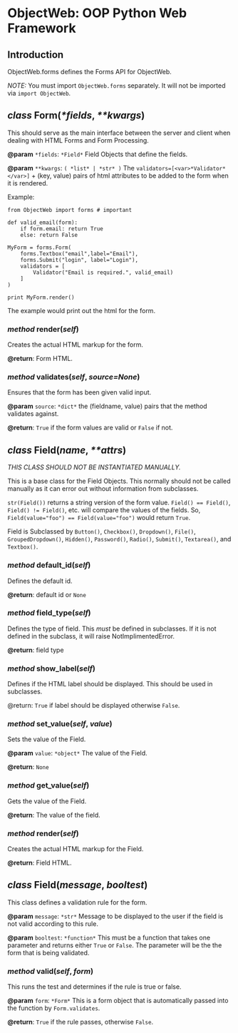<link rel="stylesheet" type="text/css" href="style.css" />

ObjectWeb: OOP Python Web Framework
===================================

Introduction
------------
ObjectWeb.forms defines the Forms API for ObjectWeb.

*NOTE:* You must import `ObjectWeb.forms` separately. It will not be imported via `import ObjectWeb`.

<var>class</var> Form(<var>*fields</var>, <var>\*\*kwargs</var>)
----------------------------------------------------------------
This should serve as the main interface between the server and client when dealing with HTML Forms and Form Processing.

**@param** `*fields`: `*Field*` Field Objects that define the fields.

**@param** `**kwargs`: `( *list* | *str* )` The `validators=[<var>*Validator*</var>]` + (key, value) pairs of html attributes to be added to the form when it is rendered.

Example:

	from ObjectWeb import forms # important
	
	def valid_email(form):
		if form.email: return True
		else: return False
	
	MyForm = forms.Form(
		forms.Textbox("email",label="Email"),
		forms.Submit("login", label="Login"),
		validators = [
			Validator("Email is required.", valid_email)
		]
	)
	
	print MyForm.render()
The example would print out the html for the form.

### <var>method</var> render(<var>self</var>)
Creates the actual HTML markup for the form.

**@return**: Form HTML.

### <var>method</var> validates(<var>self</var>, <var>source=None</var>)
Ensures that the form has been given valid input.

**@param** `source`: `*dict*` the (fieldname, value) pairs that the method validates against. 

**@return**: `True` if the form values are valid or `False` if not.


<var>class</var> Field(<var>name</var>, <var>\*\*attrs</var>)
-------------------------------------------------------------
*THIS CLASS SHOULD NOT BE INSTANTIATED MANUALLY.*

This is a base class for the Field Objects. This normally should not be called manually as it can error out without information from subclasses.

`str(Field())` returns a string version of the form value. `Field() == Field()`, `Field() != Field()`, etc. will compare the values of the fields. So, `Field(value="foo") == Field(value="foo")` would return `True`.

Field is Subclassed by `Button()`, `Checkbox()`, `Dropdown()`, `File()`, `GroupedDropdown()`, `Hidden()`, `Password()`, `Radio()`, `Submit()`, `Textarea()`, and `Textbox()`.

### <var>method</var> default_id(<var>self</var>)
Defines the default id.

**@return**: default id or `None`

### <var>method</var> field_type(<var>self</var>)
Defines the type of field. This *must* be defined in subclasses. If it is not defined in the subclass, it will raise NotImplimentedError.

**@return**: field type

### <var>method</var> show_label(<var>self</var>)
Defines if the HTML label should be displayed. This should be used in subclasses.

@return: `True` if label should be displayed otherwise `False`.

### <var>method</var> set_value(<var>self</var>, <var>value</var>)
Sets the value of the Field.

**@param** `value`: `*object*` The value of the Field.

**@return**: `None`

### <var>method</var> get_value(<var>self</var>)
Gets the value of the Field.

**@return**: The value of the field.

### <var>method</var> render(<var>self</var>)
Creates the actual HTML markup for the Field.

**@return**: Field HTML.


<var>class</var> Field(<var>message</var>, <var>booltest</var>)
-------------------------------------------------------------
This class defines a validation rule for the form.

**@param** `message`: `*str*` Message to be displayed to the user if the field is not valid according to this rule.

**@param** `booltest`: `*function*` This must be a function that takes one parameter and returns either `True` or `False`. The parameter will be the the form that is being validated.

### <var>method</var> valid(<var>self</var>, <var>form</var>)
This runs the test and determines if the rule is true or false.

**@param** `form`: `*Form*` This is a form object that is automatically passed into the function by `Form.validates`.

**@return**: `True` if the rule passes, otherwise `False`.

